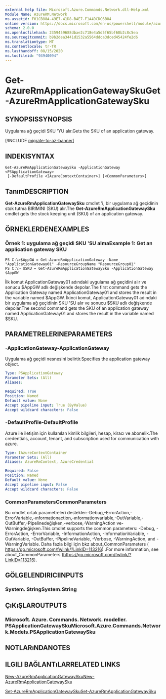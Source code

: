 ```yaml
---
external help file: Microsoft.Azure.Commands.Network.dll-Help.xml
Module Name: AzureRM.Network
ms.assetid: F01CB88A-49E7-41D8-B4E7-F1A4DCDC6B84
online version: https://docs.microsoft.com/en-us/powershell/module/azurerm.network/get-azurermapplicationgatewaysku
schema: 2.0.0
ms.openlocfilehash: 2359459688dbae2c718e4a5d5f65bf68b2c8c5ea
ms.sourcegitcommit: b9b2dea3441d1532a5564ddca3dced45424fe2d6
ms.translationtype: MT
ms.contentlocale: tr-TR
ms.lasthandoff: 08/15/2020
ms.locfileid: "93940094"
---
```

# <span data-ttu-id="96b90-101">Get-AzureRmApplicationGatewaySku</span><span class="sxs-lookup"><span data-stu-id="96b90-101">Get-AzureRmApplicationGatewaySku</span></span>

## <span data-ttu-id="96b90-102">SYNOPSIS</span><span class="sxs-lookup"><span data-stu-id="96b90-102">SYNOPSIS</span></span>
<span data-ttu-id="96b90-103">Uygulama ağ geçidi SKU 'YU alır.</span><span class="sxs-lookup"><span data-stu-id="96b90-103">Gets the SKU of an application gateway.</span></span>

[!INCLUDE [migrate-to-az-banner](../../includes/migrate-to-az-banner.md)]

## <span data-ttu-id="96b90-104">INDEKI</span><span class="sxs-lookup"><span data-stu-id="96b90-104">SYNTAX</span></span>

```
Get-AzureRmApplicationGatewaySku -ApplicationGateway <PSApplicationGateway>
 [-DefaultProfile <IAzureContextContainer>] [<CommonParameters>]
```

## <span data-ttu-id="96b90-105">Tanım</span><span class="sxs-lookup"><span data-stu-id="96b90-105">DESCRIPTION</span></span>
<span data-ttu-id="96b90-106">**Get-AzureRmApplicationGatewaySku** cmdlet 'i, bir uygulama ağ geçidinin stok tutma BIRIMINI (SKU) alır.</span><span class="sxs-lookup"><span data-stu-id="96b90-106">The **Get-AzureRmApplicationGatewaySku** cmdlet gets the stock keeping unit (SKU) of an application gateway.</span></span>

## <span data-ttu-id="96b90-107">ÖRNEKLERDEN</span><span class="sxs-lookup"><span data-stu-id="96b90-107">EXAMPLES</span></span>

### <span data-ttu-id="96b90-108">Örnek 1: uygulama ağ geçidi SKU 'SU alma</span><span class="sxs-lookup"><span data-stu-id="96b90-108">Example 1: Get an application gateway SKU</span></span>
```
PS C:\>$AppGW = Get-AzureRmApplicationGateway -Name "ApplicationGateway01" -ResourceGroupName "ResourceGroup01"
PS C:\> $SKU = Get-AzureRmApplicationGatewaySku -ApplicationGateway $AppGW
```

<span data-ttu-id="96b90-109">İlk komut ApplicationGateway01 adındaki uygulama ağ geçidini alır ve sonucu $AppGW adlı değişkende depolar.</span><span class="sxs-lookup"><span data-stu-id="96b90-109">The first command gets the Application Gateway named ApplicationGateway01 and stores the result in the variable named $AppGW.</span></span>
<span data-ttu-id="96b90-110">İkinci komut, ApplicationGateway01 adındaki bir uygulama ağ geçidinin SKU 'SU alır ve sonucu $SKU adlı değişkende depolar.</span><span class="sxs-lookup"><span data-stu-id="96b90-110">The second command gets the SKU of an application gateway named ApplicationGateway01 and stores the result in the variable named $SKU.</span></span>

## <span data-ttu-id="96b90-111">PARAMETRELERINE</span><span class="sxs-lookup"><span data-stu-id="96b90-111">PARAMETERS</span></span>

### <span data-ttu-id="96b90-112">-ApplicationGateway</span><span class="sxs-lookup"><span data-stu-id="96b90-112">-ApplicationGateway</span></span>
<span data-ttu-id="96b90-113">Uygulama ağ geçidi nesnesini belirtir.</span><span class="sxs-lookup"><span data-stu-id="96b90-113">Specifies the application gateway object.</span></span>

```yaml
Type: PSApplicationGateway
Parameter Sets: (All)
Aliases: 

Required: True
Position: Named
Default value: None
Accept pipeline input: True (ByValue)
Accept wildcard characters: False
```

### <span data-ttu-id="96b90-114">-DefaultProfile</span><span class="sxs-lookup"><span data-stu-id="96b90-114">-DefaultProfile</span></span>
<span data-ttu-id="96b90-115">Azure ile iletişim için kullanılan kimlik bilgileri, hesap, kiracı ve abonelik.</span><span class="sxs-lookup"><span data-stu-id="96b90-115">The credentials, account, tenant, and subscription used for communication with azure.</span></span>

```yaml
Type: IAzureContextContainer
Parameter Sets: (All)
Aliases: AzureRmContext, AzureCredential

Required: False
Position: Named
Default value: None
Accept pipeline input: False
Accept wildcard characters: False
```

### <span data-ttu-id="96b90-116">CommonParameters</span><span class="sxs-lookup"><span data-stu-id="96b90-116">CommonParameters</span></span>
<span data-ttu-id="96b90-117">Bu cmdlet ortak parametreleri destekler:-Debug,-ErrorAction,-ErrorVariable,-ınformationaction,-ınformationvariable,-OutVariable,-OutBuffer,-Pipelinedeğişken,-verbose,-WarningAction ve-Warningdeğişken.</span><span class="sxs-lookup"><span data-stu-id="96b90-117">This cmdlet supports the common parameters: -Debug, -ErrorAction, -ErrorVariable, -InformationAction, -InformationVariable, -OutVariable, -OutBuffer, -PipelineVariable, -Verbose, -WarningAction, and -WarningVariable.</span></span> <span data-ttu-id="96b90-118">Daha fazla bilgi için bkz about_CommonParameters ( https://go.microsoft.com/fwlink/?LinkID=113216) .</span><span class="sxs-lookup"><span data-stu-id="96b90-118">For more information, see about_CommonParameters (https://go.microsoft.com/fwlink/?LinkID=113216).</span></span>

## <span data-ttu-id="96b90-119">GÖLGELENDIRICI</span><span class="sxs-lookup"><span data-stu-id="96b90-119">INPUTS</span></span>

### <span data-ttu-id="96b90-120">System. String</span><span class="sxs-lookup"><span data-stu-id="96b90-120">System.String</span></span>

## <span data-ttu-id="96b90-121">ÇıKıŞLAR</span><span class="sxs-lookup"><span data-stu-id="96b90-121">OUTPUTS</span></span>

### <span data-ttu-id="96b90-122">Microsoft. Azure. Commands. Network. modeller. PSApplicationGatewaySku</span><span class="sxs-lookup"><span data-stu-id="96b90-122">Microsoft.Azure.Commands.Network.Models.PSApplicationGatewaySku</span></span>

## <span data-ttu-id="96b90-123">NOTLARıNDA</span><span class="sxs-lookup"><span data-stu-id="96b90-123">NOTES</span></span>

## <span data-ttu-id="96b90-124">ILGILI BAĞLANTıLAR</span><span class="sxs-lookup"><span data-stu-id="96b90-124">RELATED LINKS</span></span>

[<span data-ttu-id="96b90-125">New-AzureRmApplicationGatewaySku</span><span class="sxs-lookup"><span data-stu-id="96b90-125">New-AzureRmApplicationGatewaySku</span></span>](./New-AzureRmApplicationGatewaySku.md)

[<span data-ttu-id="96b90-126">Set-AzureRmApplicationGatewaySku</span><span class="sxs-lookup"><span data-stu-id="96b90-126">Set-AzureRmApplicationGatewaySku</span></span>](./Set-AzureRmApplicationGatewaySku.md)


